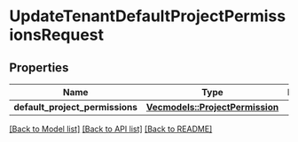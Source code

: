 # UpdateTenantDefaultProjectPermissionsRequest

## Properties

Name | Type | Description | Notes
------------ | ------------- | ------------- | -------------
**default_project_permissions** | [**Vec<models::ProjectPermission>**](ProjectPermission.md) |  | 

[[Back to Model list]](../README.md#documentation-for-models) [[Back to API list]](../README.md#documentation-for-api-endpoints) [[Back to README]](../README.md)


